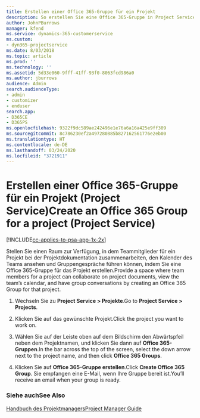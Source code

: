 ```yaml
---
title: Erstellen einer Office 365-Gruppe für ein Projekt
description: So erstellen Sie eine Office 365-Gruppe in Project Service
author: JohnPBurrows
manager: kfend
ms.service: dynamics-365-customerservice
ms.custom:
- dyn365-projectservice
ms.date: 8/03/2018
ms.topic: article
ms.prod: ''
ms.technology: ''
ms.assetid: 5d33e060-9fff-41ff-93f0-8063fcd986a0
ms.author: jburrows
audience: Admin
search.audienceType:
- admin
- customizer
- enduser
search.app:
- D365CE
- D365PS
ms.openlocfilehash: 9322f9dc589ae242496e1e76a6a16a425e9ff309
ms.sourcegitcommit: 8c786230ef2a497280885b827162561776e2eb00
ms.translationtype: HT
ms.contentlocale: de-DE
ms.lasthandoff: 03/24/2020
ms.locfileid: "3721911"
---
```

# <a name="create-an-office-365-group-for-a-project-project-service"></a><span data-ttu-id="448dc-103">Erstellen einer Office 365-Gruppe für ein Projekt (Project Service)</span><span class="sxs-lookup"><span data-stu-id="448dc-103">Create an Office 365 Group for a project (Project Service)</span></span>

[!INCLUDE[cc-applies-to-psa-app-1x-2x](../includes/cc-applies-to-psa-app-1x-2x.md)]

<span data-ttu-id="448dc-104">Stellen Sie einen Raum zur Verfügung, in dem Teammitglieder für ein Projekt bei der Projektdokumentation zusammenarbeiten, den Kalender des Teams ansehen und Gruppengespräche führen können, indem Sie eine Office 365-Gruppe für das Projekt erstellen.</span><span class="sxs-lookup"><span data-stu-id="448dc-104">Provide a space where team members for a project can collaborate on project documents, view the team’s calendar, and have group conversations by creating an Office 365 Group for that project.</span></span>  
  
1.  <span data-ttu-id="448dc-105">Wechseln Sie zu **Project Service > Projekte**.</span><span class="sxs-lookup"><span data-stu-id="448dc-105">Go to **Project Service > Projects**.</span></span>  
  
2.  <span data-ttu-id="448dc-106">Klicken Sie auf das gewünschte Projekt.</span><span class="sxs-lookup"><span data-stu-id="448dc-106">Click the project you want to work on.</span></span>  
  
3.  <span data-ttu-id="448dc-107">Wählen Sie auf der Leiste oben auf dem Bildschirm den Abwärtspfeil neben dem Projektnamen, und klicken Sie dann auf **Office 365-Gruppen**.</span><span class="sxs-lookup"><span data-stu-id="448dc-107">In the bar across the top of the screen, select the down arrow next to the project name, and then click **Office 365 Groups**.</span></span>  
  
4.  <span data-ttu-id="448dc-108">Klicken Sie auf **Office 365-Gruppe erstellen**.</span><span class="sxs-lookup"><span data-stu-id="448dc-108">Click **Create Office 365 Group**.</span></span> <span data-ttu-id="448dc-109">Sie empfangen eine E-Mail, wenn Ihre Gruppe bereit ist.</span><span class="sxs-lookup"><span data-stu-id="448dc-109">You’ll receive an email when your group is ready.</span></span>  
  
### <a name="see-also"></a><span data-ttu-id="448dc-110">Siehe auch</span><span class="sxs-lookup"><span data-stu-id="448dc-110">See Also</span></span>  
 [<span data-ttu-id="448dc-111">Handbuch des Projektmanagers</span><span class="sxs-lookup"><span data-stu-id="448dc-111">Project Manager Guide</span></span>](../project-service/project-manager-guide.md)
